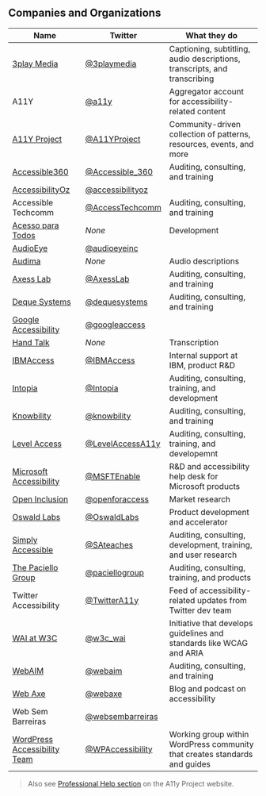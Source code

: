 ## Companies and Organizations

| Name | Twitter | What they do |
|---   |---      |---           |
| [3play Media](https://www.3playmedia.com/) | [@3playmedia](https://twitter.com/3playmedia) | Captioning, subtitling, audio descriptions, transcripts, and transcribing |
| A11Y | [@a11y](https://twitter.com/a11y) | Aggregator account for accessibility-related content |
| [A11Y Project](https://a11yproject.com/) | [@A11YProject](https://twitter.com/A11YProject) | Community-driven collection of patterns, resources, events, and more |
| [Accessible360](https://accessible360.com/) | [@Accessible_360](https://twitter.com/accessible_360/) | Auditing, consulting, and training |
| [AccessibilityOz](https://www.accessibilityoz.com/) | [@accessibilityoz](https://twitter.com/accessibilityoz) |
| Accessible Techcomm | [@AccessTechcomm](https://twitter.com/AccessTechcomm) | Auditing, consulting, and training |
| [Acesso para Todos](https://www.acessoparatodos.com.br/) | _None_ | Development |
| [AudioEye](https://www.audioeye.com/) | [@audioeyeinc](https://twitter.com/audioeyeinc) | |
| [Audima](https://audima.co/) | _None_ | Audio descriptions |
| [Axess Lab](https://axesslab.com/) | [@AxessLab](https://twitter.com/AxessLab) | Auditing, consulting, and training |
| [Deque Systems](http://www.deque.com/) | [@dequesystems](https://twitter.com/dequesystems) | Auditing, consulting, and training |
| [Google Accessibility](https://www.google.com/accessibility/) | [@googleaccess](https://twitter.com/googleaccess) |
| [Hand Talk](https://www.handtalk.me/) | _None_ | Transcription |
| [IBMAccess](https://www.ibm.com/able/) | [@IBMAccess](https://twitter.com/IBMAccess) | Internal support at IBM, product R&D |
| [Intopia](https://intopia.digital/) | [@Intopia](https://twitter.com/Intopia) | Auditing, consulting, training, and development |
| [Knowbility](https://knowbility.org/) | [@knowbility](https://twitter.com/knowbility) | Auditing, consulting, and training |
| [Level Access](https://www.levelaccess.com/) | [@LevelAccessA11y](https://twitter.com/LevelAccessA11y) | Auditing, consulting, training, and developemnt |
| [Microsoft Accessibility](https://www.microsoft.com/en-us/accessibility/) | [@MSFTEnable](https://twitter.com/MSFTEnable) | R&D and accessibility help desk for Microsoft products |
| [Open Inclusion](https://openinclusion.com/) | [@openforaccess](https://twitter.com/openforaccess) | Market research |
| [Oswald Labs](https://oswaldlabs.com/) | [@OswaldLabs](https://twitter.com/oswaldlabs) | Product development and accelerator |
| [Simply Accessible](http://simplyaccessible.com/) | [@SAteaches](https://twitter.com/sateaches) | Auditing, consulting, development, training, and user research |
| [The Paciello Group](https://www.paciellogroup.com/) | [@paciellogroup](https://twitter.com/paciellogroup) | Auditing, consulting, training, and products |
| Twitter Accessibility | [@TwitterA11y](https://twitter.com/TwitterA11y) | Feed of accessibility-related updates from Twitter dev team |
| [WAI at W3C](https://www.w3.org/WAI/) | [@w3c_wai](https://twitter.com/w3c_wai) | Initiative that develops guidelines and standards like WCAG and ARIA |
| [WebAIM](https://webaim.org/) | [@webaim](https://twitter.com/webaim) | Auditing, consulting, and training |
| [Web Axe](http://www.webaxe.org/) | [@webaxe](https://twitter.com/webaxe) | Blog and podcast on accessibility |
| Web Sem Barreiras | [@websembarreiras](https://twitter.com/websembarreiras) | |
| [WordPress Accessibility Team](https://make.wordpress.org/accessibility/) |[@WPAccessibility](https://twitter.com/WPAccessibility) | Working group within WordPress community that creates standards and guides |

> Also see [Professional Help section](https://a11yproject.com/resources/#professional-help) on the A11y Project website.